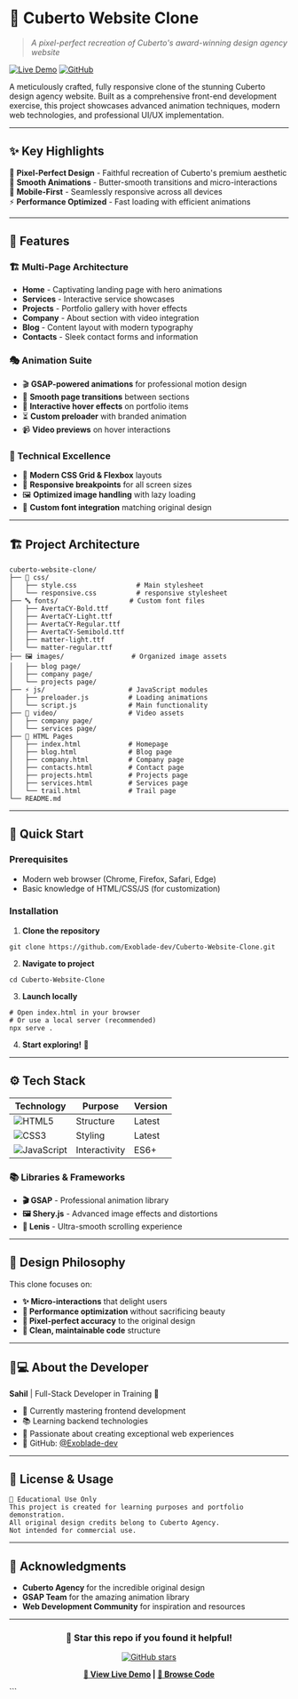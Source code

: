 # 🌟 Cuberto Website Clone

> *A pixel-perfect recreation of Cuberto's award-winning design agency website*

[![Live Demo](https://img.shields.io/badge/Live%20Demo-Visit%20Site-blue?style=for-the-badge)](https://cuberto-website-clone-nu.vercel.app/)
[![GitHub](https://img.shields.io/badge/GitHub-Repository-black?style=for-the-badge&logo=github)](https://github.com/Exoblade-dev/Cuberto-Website-Clone)

A meticulously crafted, fully responsive clone of the stunning Cuberto design agency website. Built as a comprehensive front-end development exercise, this project showcases advanced animation techniques, modern web technologies, and professional UI/UX implementation.

---

## ✨ Key Highlights

🎨 **Pixel-Perfect Design** - Faithful recreation of Cuberto's premium aesthetic  
🚀 **Smooth Animations** - Butter-smooth transitions and micro-interactions  
📱 **Mobile-First** - Seamlessly responsive across all devices  
⚡ **Performance Optimized** - Fast loading with efficient animations  

---

## 🎯 Features

### 🏗️ Multi-Page Architecture
- **Home** - Captivating landing page with hero animations
- **Services** - Interactive service showcases
- **Projects** - Portfolio gallery with hover effects
- **Company** - About section with video integration
- **Blog** - Content layout with modern typography
- **Contacts** - Sleek contact forms and information

### 🎭 Animation Suite
- 🎬 **GSAP-powered animations** for professional motion design
- 🔄 **Smooth page transitions** between sections
- 🎯 **Interactive hover effects** on portfolio items
- ⏳ **Custom preloader** with branded animation
- 📹 **Video previews** on hover interactions

### 📐 Technical Excellence
- 🎨 **Modern CSS Grid & Flexbox** layouts
- 📱 **Responsive breakpoints** for all screen sizes
- 🖼️ **Optimized image handling** with lazy loading
- 🎪 **Custom font integration** matching original design

---

## 🏗️ Project Architecture

```
cuberto-website-clone/
├── 🎨 css/
│   ├── style.css               # Main stylesheet
│   └── responsive.css          # responsive stylesheet   
├── 🔤 fonts/                  # Custom font files
│   ├── AvertaCY-Bold.ttf
│   ├── AvertaCY-Light.ttf
│   ├── AvertaCY-Regular.ttf
│   ├── AvertaCY-Semibold.ttf
│   ├── matter-light.ttf
│   └── matter-regular.ttf
├── 🖼️ images/                 # Organized image assets
│   ├── blog page/
│   ├── company page/
│   └── projects page/
├── ⚡ js/                     # JavaScript modules
│   ├── preloader.js          # Loading animations
│   └── script.js             # Main functionality
├── 🎥 video/                  # Video assets
│   ├── company page/
│   └── services page/
├── 📄 HTML Pages
│   ├── index.html            # Homepage
│   ├── blog.html             # Blog page
│   ├── company.html          # Company page
│   ├── contacts.html         # Contact page
│   ├── projects.html         # Projects page
│   ├── services.html         # Services page
│   └── trail.html            # Trail page
└── README.md
```

---

## 🚀 Quick Start

### Prerequisites
- Modern web browser (Chrome, Firefox, Safari, Edge)
- Basic knowledge of HTML/CSS/JS (for customization)

### Installation

1. **Clone the repository**
```
git clone https://github.com/Exoblade-dev/Cuberto-Website-Clone.git
```

2. **Navigate to project**
```
cd Cuberto-Website-Clone
```

3. **Launch locally**
```
# Open index.html in your browser
# Or use a local server (recommended)
npx serve .
```

4. **Start exploring!** 🎉

---

## ⚙️ Tech Stack

<div align="center">

| Technology | Purpose | Version |
|------------|---------|---------|
| ![HTML5](https://img.shields.io/badge/HTML5-E34F26?style=flat&logo=html5&logoColor=white) | Structure | Latest |
| ![CSS3](https://img.shields.io/badge/CSS3-1572B6?style=flat&logo=css3&logoColor=white) | Styling | Latest |
| ![JavaScript](https://img.shields.io/badge/JavaScript-F7DF1E?style=flat&logo=javascript&logoColor=black) | Interactivity | ES6+ |

</div>

### 📚 Libraries & Frameworks
- **🎬 GSAP** - Professional animation library
- **🖼️ Shery.js** - Advanced image effects and distortions
- **🚀 Lenis** - Ultra-smooth scrolling experience

---

## 🎨 Design Philosophy

This clone focuses on:
- **✨ Micro-interactions** that delight users
- **🎯 Performance optimization** without sacrificing beauty  
- **📐 Pixel-perfect accuracy** to the original design
- **🔧 Clean, maintainable code** structure

---

## 👨💻 About the Developer

**Sahil** | Full-Stack Developer in Training 🚀

- 🎯 Currently mastering frontend development
- 📚 Learning backend technologies
- 💫 Passionate about creating exceptional web experiences
- 🔗 GitHub: [@Exoblade-dev](https://github.com/Exoblade-dev)

---

## 📄 License & Usage

```
📖 Educational Use Only
This project is created for learning purposes and portfolio demonstration.
All original design credits belong to Cuberto Agency.
Not intended for commercial use.
```

---

## 🙏 Acknowledgments

- **Cuberto Agency** for the incredible original design
- **GSAP Team** for the amazing animation library
- **Web Development Community** for inspiration and resources

---

<div align="center">

### 🌟 Star this repo if you found it helpful!

[![GitHub stars](https://img.shields.io/github/stars/Exoblade-dev/Cuberto-Website-Clone?style=social)](https://github.com/Exoblade-dev/Cuberto-Website-Clone/stargazers)

**[👀 View Live Demo](https://cuberto-website-clone-nu.vercel.app/) | [📁 Browse Code](https://github.com/Exoblade-dev/Cuberto-Website-Clone)**

</div>
```

